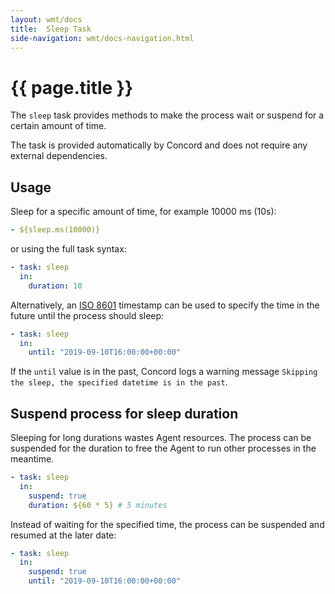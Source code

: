```yaml
---
layout: wmt/docs
title:  Sleep Task
side-navigation: wmt/docs-navigation.html
---
```


# {{ page.title }}

The `sleep` task provides methods to make the process wait or suspend for a
certain amount of time.

The task is provided automatically by Concord and does not require any
external dependencies.

## Usage

Sleep for a specific amount of time, for example 10000 ms (10s):

```yaml
- ${sleep.ms(10000)}
```

or using the full task syntax:

```yaml
- task: sleep
  in:
    duration: 10
```

Alternatively, an [ISO 8601](https://en.wikipedia.org/wiki/ISO_8601) timestamp
can be used to specify the time in the future until the process should sleep:

```yaml
- task: sleep
  in:
    until: "2019-09-10T16:00:00+00:00"
```

If the `until` value is in the past, Concord logs a warning message `Skipping
the sleep, the specified datetime is in the past`.

## Suspend process for sleep duration

Sleeping for long durations wastes Agent resources. The process can be suspended
for the duration to free the Agent to run other processes in the meantime.

```yaml
- task: sleep
  in:
    suspend: true
    duration: ${60 * 5} # 5 minutes
```

Instead of waiting for the specified time, the process can be suspended and
resumed at the later date:

```yaml
- task: sleep
  in:
    suspend: true
    until: "2019-09-10T16:00:00+00:00"
```
